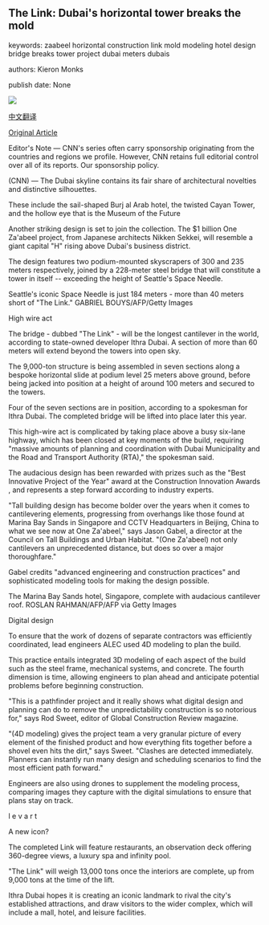 ## The Link: Dubai's horizontal tower breaks the mold

keywords: zaabeel horizontal construction link mold modeling hotel design bridge breaks tower project dubai meters dubais

authors: Kieron Monks

publish date: None

![](https://cdn.cnn.com/cnnnext/dam/assets/200115112746-the-link-dubai-super-tease.jpg)

[中文翻译](The%20Link%3A%20Dubai%27s%20horizontal%20tower%20breaks%20the%20mold_zh.md)

[Original Article](https://edition.cnn.com/travel/article/the-link-dubai-intl/index.html)

Editor's Note — CNN's series often carry sponsorship originating from the countries and regions we profile. However, CNN retains full editorial control over all of its reports. Our sponsorship policy.

(CNN) — The Dubai skyline contains its fair share of architectural novelties and distinctive silhouettes.

These include the sail-shaped Burj al Arab hotel, the twisted Cayan Tower, and the hollow eye that is the Museum of the Future

Another striking design is set to join the collection. The $1 billion One Za'abeel project, from Japanese architects Nikken Sekkei, will resemble a giant capital "H" rising above Dubai's business district.

The design features two podium-mounted skyscrapers of 300 and 235 meters respectively, joined by a 228-meter steel bridge that will constitute a tower in itself -- exceeding the height of Seattle's Space Needle.

Seattle's iconic Space Needle is just 184 meters - more than 40 meters short of "The Link." GABRIEL BOUYS/AFP/Getty Images

High wire act

The bridge - dubbed "The Link" - will be the longest cantilever in the world, according to state-owned developer Ithra Dubai. A section of more than 60 meters will extend beyond the towers into open sky.

The 9,000-ton structure is being assembled in seven sections along a bespoke horizontal slide at podium level 25 meters above ground, before being jacked into position at a height of around 100 meters and secured to the towers.

Four of the seven sections are in position, according to a spokesman for Ithra Dubai. The completed bridge will be lifted into place later this year.

This high-wire act is complicated by taking place above a busy six-lane highway, which has been closed at key moments of the build, requiring "massive amounts of planning and coordination with Dubai Municipality and the Road and Transport Authority (RTA)," the spokesman said.

The audacious design has been rewarded with prizes such as the "Best Innovative Project of the Year" award at the Construction Innovation Awards , and represents a step forward according to industry experts.

"Tall building design has become bolder over the years when it comes to cantilevering elements, progressing from overhangs like those found at Marina Bay Sands in Singapore and CCTV Headquarters in Beijing, China to what we see now at One Za'abeel," says Jason Gabel, a director at the Council on Tall Buildings and Urban Habitat. "(One Za'abeel) not only cantilevers an unprecedented distance, but does so over a major thoroughfare."

Gabel credits "advanced engineering and construction practices" and sophisticated modeling tools for making the design possible.

The Marina Bay Sands hotel, Singapore, complete with audacious cantilever roof. ROSLAN RAHMAN/AFP/AFP via Getty Images

Digital design

To ensure that the work of dozens of separate contractors was efficiently coordinated, lead engineers ALEC used 4D modeling to plan the build.

This practice entails integrated 3D modeling of each aspect of the build such as the steel frame, mechanical systems, and concrete. The fourth dimension is time, allowing engineers to plan ahead and anticipate potential problems before beginning construction.

"This is a pathfinder project and it really shows what digital design and planning can do to remove the unpredictability construction is so notorious for," says Rod Sweet, editor of Global Construction Review magazine.

"(4D modeling) gives the project team a very granular picture of every element of the finished product and how everything fits together before a shovel even hits the dirt," says Sweet. "Clashes are detected immediately. Planners can instantly run many design and scheduling scenarios to find the most efficient path forward."

Engineers are also using drones to supplement the modeling process, comparing images they capture with the digital simulations to ensure that plans stay on track.

l e v a r t

A new icon?

The completed Link will feature restaurants, an observation deck offering 360-degree views, a luxury spa and infinity pool.

"The Link" will weigh 13,000 tons once the interiors are complete, up from 9,000 tons at the time of the lift.

Ithra Dubai hopes it is creating an iconic landmark to rival the city's established attractions, and draw visitors to the wider complex, which will include a mall, hotel, and leisure facilities.